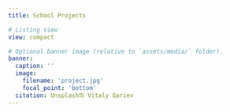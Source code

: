 ```yaml
---
title: School Projects

# Listing view
view: compact

# Optional banner image (relative to `assets/media/` folder).
banner:
  caption: ''
  image: 
    filename: 'project.jpg'
    focal_point: 'bottom'
  citation: Unsplash의 Vitaly Gariev
---
```

